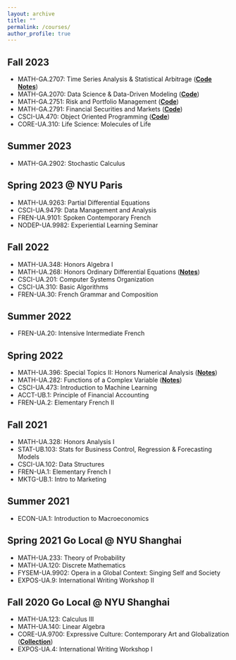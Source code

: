 ```yaml
---
layout: archive
title: ""
permalink: /courses/
author_profile: true
---
```


## Fall 2023
- MATH-GA.2707: Time Series Analysis & Statistical Arbitrage (**[Code](https://github.com/erichu12138/erichu12138.github.io/tree/master/files/Time_Series)**  **[Notes](https://erichu12138.github.io/files/Time_Series_Analysis_Notes.pdf)**)
- MATH-GA.2070: Data Science & Data-Driven Modeling (**[Code](https://github.com/erichu12138/erichu12138.github.io/tree/master/files/Data_Driven_Modeling_ML)**)
- MATH-GA.2751: Risk and Portfolio Management (**[Code](https://github.com/erichu12138/erichu12138.github.io/tree/master/files/Risk_Portfolio_Management)**)
- MATH-GA.2791: Financial Securities and Markets (**[Code](https://github.com/erichu12138/erichu12138.github.io/tree/master/files/Financial_Securities_and_Markets)**)
- CSCI-UA.470: Object Oriented Programming (**[Code](https://github.com/erichu12138/erichu12138.github.io/tree/master/files/OOP)**)
- CORE-UA.310: Life Science: Molecules of Life

## Summer 2023
- MATH-GA.2902: Stochastic Calculus

## Spring 2023 @ NYU Paris
- MATH-UA.9263: Partial Differential Equations
- CSCI-UA.9479: Data Management and Analysis
- FREN-UA.9101: Spoken Contemporary French
- NODEP-UA.9982: Experiential Learning Seminar

## Fall 2022
- MATH-UA.348: Honors Algebra I
- MATH-UA.268: Honors Ordinary Differential Equations (**[Notes](https://erichu12138.github.io/files/HODE_NOTES.pdf)**)
- CSCI-UA.201: Computer Systems Organization
- CSCI-UA.310: Basic Algorithms
- FREN-UA.30: French Grammar and Composition

## Summer 2022
- FREN-UA.20: Intensive Intermediate French

## Spring 2022
- MATH-UA.396: Special Topics II: Honors Numerical Analysis (**[Notes](https://erichu12138.github.io/files/HNA_NOTES.pdf)**)
- MATH-UA.282: Functions of a Complex Variable (**[Notes](https://erichu12138.github.io/files/COMPLEX_NOTES.pdf)**)
- CSCI-UA.473: Introduction to Machine Learning
- ACCT-UB.1: Principle of Financial Accounting
- FREN-UA.2: Elementary French II

## Fall 2021
- MATH-UA.328: Honors Analysis I
- STAT-UB.103: Stats for Business Control, Regression & Forecasting Models
- CSCI-UA.102: Data Structures
- FREN-UA.1: Elementary French I
- MKTG-UB.1: Intro to Marketing

## Summer 2021
- ECON-UA.1: Introduction to Macroeconomics

## Spring 2021 Go Local @ NYU Shanghai
- MATH-UA.233: Theory of Probability
- MATH-UA.120: Discrete Mathematics
- FYSEM-UA.9902: Opera in a Global Context: Singing Self and Society
- EXPOS-UA.9: International Writing Workshop II

## Fall 2020 Go Local @ NYU Shanghai
- MATH-UA.123: Calculus III
- MATH-UA.140: Linear Algebra
- CORE-UA.9700: Expressive Culture: Contemporary Art and Globalization (**[Collection](https://erichu12138.github.io/files/Arts_Essay_Collection.pdf)**)
- EXPOS-UA.4: International Writing Workshop I
